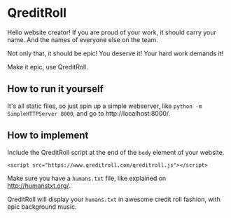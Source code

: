 # QreditRoll

Hello website creator! If you are proud of your work, it should carry your name. And the names of everyone else on the team.

Not only that, it should be epic! You deserve it! Your hard work demands it!

Make it epic, use QreditRoll.

## How to run it yourself
It's all static files, so just spin up a simple webserver, like `python -m SimpleHTTPServer 8000`, and go to http://localhost:8000/.

## How to implement
Include the QreditRoll script at the end of the `body` element of your website.

`<script src="https://www.qreditroll.com/qreditroll.js"></script>`

Make sure you have a `humans.txt` file, like explained on http://humanstxt.org/.

QreditRoll will display your `humans.txt` in awesome credit roll fashion, with epic background music.
